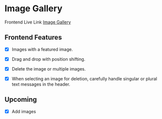 # Image Gallery

Frontend Live Link [Image Gallery](https://image-gallery-pi-nine.vercel.app/)


## Frontend Features

- [x] Images with a featured image.
- [x] Drag and drop with position shifting.
- [x] Delete the image or multiple images.
- [x] When selecting an image for deletion, carefully handle singular or plural text messages in the header.


## Upcoming

- [x] Add images